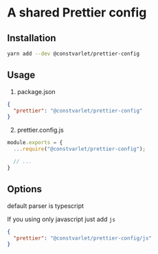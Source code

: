 # A shared Prettier config

## Installation

```sh
yarn add --dev @constvarlet/prettier-config
```

## Usage

 1. package.json
```json
{
  "prettier": "@constvarlet/prettier-config"
}
```

2. prettier.config.js

```js
module.exports = {
  ...require("@constvarlet/prettier-config");

  // ...
}
```

## Options

default parser is typescript

If you using only javascript just add `js`

```json
{
  "prettier": "@constvarlet/prettier-config/js"
}
```
